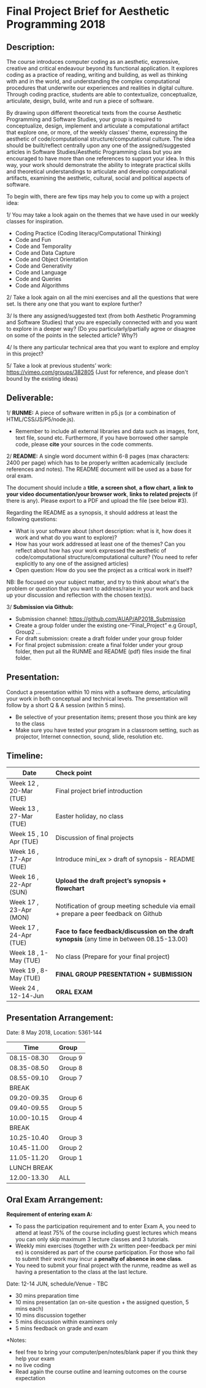 # Final Project Brief for Aesthetic Programming 2018

## Description:

The course introduces computer coding as an aesthetic, expressive, creative and critical endeavour beyond its functional application. It explores coding as a practice of reading, writing and building, as well as thinking with and in the world, and understanding the complex computational procedures that underwrite our experiences and realities in digital culture. Through coding practice, students are able to contextualize, conceptualize, articulate, design, build, write and run a piece of software. 

By drawing upon different theoretical texts from the course Aesthetic Programming and Software Studies, your group is required to conceptualize, design, implement and articulate a computational artifact that explore one, or more, of the weekly classes' theme, expressing the aesthetic of code/computational structure/computational culture. The idea should be built/reflect centrally upon any one of the assigned/suggested articles in Software Studies/Aesthetic Programming class but you are encouraged to have more than one references to support your idea. In this way, your work should demonstrate the ability to integrate practical skills and theoretical understandings to articulate and develop computational artifacts, examining the aesthetic, cultural, social and political aspects of software.  

To begin with, there are few tips may help you to come up with a project idea: 

1/ You may take a look again on the themes that we have used in our weekly classes for inspiration.  

-	Coding Practice (Coding literacy/Computational Thinking)
-	Code and Fun
-	Code and Temporality
-	Code and Data Capture
-	Code and Object Orientation
-	Code and Generativity
-	Code and Language
-	Code and Queries
- Code and Algorithms

2/ Take a look again on all the mini exercises and all the questions that were set. Is there any one that you want to explore further?

3/ Is there any assigned/suggested text (from both Aesthetic Programming and Software Studies) that you are especially connected with and you want to explore in a deeper way? (Do you particularly/partially agree or disagree on some of the points in the selected article? Why?)

4/ Is there any particular technical area that you want to explore and employ in this project? 

5/ Take a look at previous students’ work: https://vimeo.com/groups/382805 (Just for reference, and please don't bound by the existing ideas)

## Deliverable:

1/ **RUNME:**  A piece of software written in p5.js (or a combination of HTML/CSS/JS/P5/node.js).
* Remember to include all external libraries and data such as images, font, text file, sound etc. Furthermore, if you have borrowed other sample code, please **cite** your sources in the code comments. 

2/ **README:** A single word document within 6-8 pages (max characters: 2400 per page) which has to be properly written academically (exclude references and notes). The README document will be used as a base for oral exam.

The document should include a **title**, **a screen shot**, **a flow chart**, **a link to your video documentation/your browser work**, **links to related projects** (if there is any). Please export to a PDF and upload the file (see below #3).

Regarding the README as a synopsis, it should address at least the following questions:
-	What is your software about (short description: what is it, how does it work and what do you want to explore)?
-	How has your work addressed at least one of the themes? Can you reflect about how has your work expressed the aesthetic of code/computational structure/computational culture? (You need to refer explicitly to any one of the assigned articles)
-	Open question: How do you see the project as a critical work in itself?

NB: Be focused on your subject matter, and try to think about what's the problem or question that you want to address/raise in your work and back up your discussion and reflection with the chosen text(s).

3/ **Submission via Github:** 
- Submission channel: https://github.com/AUAP/AP2018_Submission
- Create a group folder under the existing one-“Final_Project” e.g Group1, Group2 …
- For draft submission: create a draft folder under your group folder
- For final project submission: create a final folder under your group folder, then put all the RUNME and README (pdf) files inside the final folder.

## Presentation: 

Conduct a presentation within 10 mins with a software demo, articulating your work in both conceptual and technical levels. The presentation will follow by a short Q & A session (within 5 mins). 

* Be selective of your presentation items; present those you think are key to the class
* Make sure you have tested your program in a classroom setting, such as projector, Internet connection, sound, slide, resolution etc. 

## Timeline:

| Date         | Check point                                  
| ------------ |:-------------------------------------------  
| Week 12   , 20-Mar (TUE) | Final project brief introduction             
| Week 13   , 27-Mar (TUE) | Easter holiday, no class                                 
| Week 15   , 10 Apr (TUE) | Discussion of final projects                               
| Week 16   , 17-Apr (TUE) | Introduce mini_ex > draft of synopsis - README                             
| Week 16   , 22-Apr (SUN) | **Upload the draft project’s synopsis + flowchart**                           
| Week 17   , 23-Apr (MON) | Notification of group meeting schedule via email + prepare a peer feedback on Github    
| Week 17   , 24-Apr (TUE) | **Face to face feedback/discussion on the draft synopsis**  (any time in between 08.15-13.00)                
| Week 18   , 1-May  (TUE) | No class (Prepare for your final project)     
| Week 19   , 8-May  (TUE) | **FINAL GROUP PRESENTATION + SUBMISSION**     
| Week 24   , 12-14-Jun    | **ORAL EXAM**     

## Presentation Arrangement:
Date: 8 May 2018, Location: 5361-144

| Time        | Group                             
| ------------ |:------------------------------------------  
| 08.15-08.30 | Group 9            
| 08.35-08.50 | Group 8                                 
| 08.55-09.10 | Group 7                              
| BREAK                             
| 09.20-09.35 | Group 6                              
| 09.40-09.55 | Group 5     
| 10.00-10.15 | Group 4     
| BREAK 
| 10.25-10.40 | Group 3                             
| 10.45-11.00 | Group 2     
| 11.05-11.20 | Group 1                             
| LUNCH BREAK 
| 12.00-13.30 | ALL

## Oral Exam Arrangement:

**Requirement of entering exam A:**
- To pass the participation requirement and to enter Exam A, you need to attend at least 75% of the course including guest lectures which means you can only skip maximum 3 lecture classes and 3 tutorials.
- Weekly mini exercises (together with 2x written peer-feedback per mini ex) is considered as part of the course participation. For those who fail to submit their work may incur a **penalty of absence in one class**.
- You need to submit your final project with the runme, readme as well as having a presentation to the class at the last lecture.

Date: 12-14 JUN, schedule/Venue - TBC
- 30 mins preparation time
- 10 mins presentation (an on-site question + the assigned question, 5 mins each)
- 10 mins discussion together
- 5 mins discussion within examiners only
- 5 mins feedback on grade and exam

*Notes:
- feel free to bring your computer/pen/notes/blank paper if you think they help your exam
- no live coding
- Read again the course outline and learning outcomes on the course expectation

